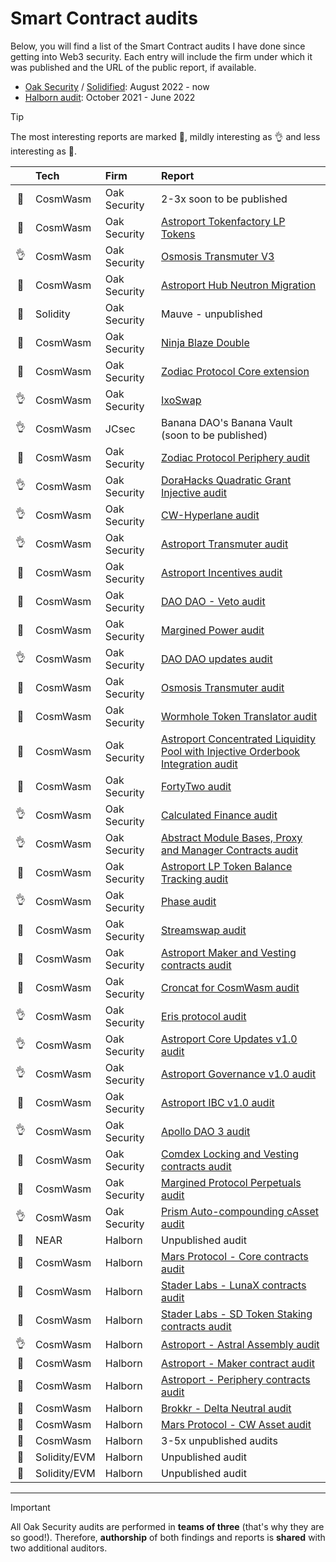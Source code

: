 # Smart Contract audits

Below, you will find a list of the Smart Contract audits I have done since getting into Web3 security. Each entry will include the firm under which it was published and the URL of the public report, if available. 
* [Oak Security](https://www.oaksecurity.io/) / [Solidified](https://www.solidified.io/): August 2022 - now
* [Halborn audit](https://halborn.com/): October 2021 - June 2022

> [!TIP] 
> The most interesting reports are marked :gem:, mildly interesting as :ok_hand: and less interesting as :newspaper:. 

|  | Tech | Firm | Report |
| :---:         | :--- | :--- | :---   |
| :newspaper: | CosmWasm | Oak Security | 2-3x soon to be published |
| :newspaper: | CosmWasm | Oak Security | [Astroport Tokenfactory LP Tokens](https://github.com/oak-security/audit-reports/blob/main/Astroport/2024-07-02%20Audit%20Report%20-%20Astroport%20Tokenfactory%20LP%20Tokens%20v1.0.pdf) |
| :ok_hand: | CosmWasm | Oak Security | [Osmosis Transmuter V3](https://github.com/oak-security/audit-reports/blob/main/Osmosis%20Labs/2024-05-15%20Audit%20Report%20-%20Osmosis%20Transmuter%20v3%20v1.0.pdf) |
| :gem: | CosmWasm | Oak Security | [Astroport Hub Neutron Migration](https://github.com/oak-security/audit-reports/blob/main/Astroport/2024-05-22%20Audit%20Report%20-%20Astroport%20Hub%20Neutron%20Migration%20v1.0.pdf) |
| :newspaper: | Solidity | Oak Security | Mauve - unpublished |
| :gem: | CosmWasm | Oak Security | [Ninja Blaze Double](https://github.com/oak-security/audit-reports/blob/main/Ninja%20Blaze/2024-05-06%20Audit%20Report%20-%20Ninja%20Blaze%20Double%20v1.0.pdf) |
| :newspaper: | CosmWasm | Oak Security | [Zodiac Protocol Core extension](https://github.com/oak-security/audit-reports/blob/main/Zodiac%20Protocol/2024-03-22%20Audit%20Report%20-%20Zodiac%20Protocol%20Core%20Extension%20v1.0.pdf) |
| :ok_hand: | CosmWasm | Oak Security | [IxoSwap](https://github.com/oak-security/audit-reports/blob/main/ixo/2024-03-15%20Audit%20Report%20-%20IxoSwap%20v1.0.pdf) |
| :ok_hand: | CosmWasm | JCsec | Banana DAO's Banana Vault (soon to be published) |
| :gem: | CosmWasm | Oak Security | [Zodiac Protocol Periphery audit](https://github.com/oak-security/audit-reports/blob/main/Zodiac%20Protocol/2024-03-18%20Audit%20Report%20-%20Zodiac%20Protocol%20Periphery%20v1.0.pdf) |
| :ok_hand: | CosmWasm | Oak Security | [DoraHacks Quadratic Grant Injective audit](https://github.com/oak-security/audit-reports/blob/main/DoraHacks/2024-03-04%20Audit%20Report%20-%20DoraHacks%20Quadratic%20Grant%20Injective%20v1.0.pdf) |
| :ok_hand: | CosmWasm | Oak Security | [CW-Hyperlane audit](https://github.com/oak-security/audit-reports/blob/main/Hyperlane/2024-02-13%20Audit%20Report%20-%20cw-hyperlane%20v1.0.pdf) |
| :ok_hand: | CosmWasm | Oak Security | [Astroport Transmuter audit](https://github.com/oak-security/audit-reports/blob/master/Astroport/2024-01-30%20Audit%20Report%20-%20Astroport%20Transmuter%20Pool%20v1.0.pdf) |
| :gem: | CosmWasm | Oak Security | [Astroport Incentives audit](https://github.com/oak-security/audit-reports/blob/master/Astroport/2024-01-11%20Audit%20Report%20-%20Astroport%20Incentives%20v1.0.pdf) |
| :newspaper: | CosmWasm | Oak Security | [DAO DAO - Veto audit](https://github.com/oak-security/audit-reports/blob/master/DAO%20DAO/2024-01-10%20Audit%20Report%20-%20DAO%20DAO%20Veto%20v1.0.pdf) |
| :gem: | CosmWasm | Oak Security | [Margined Power audit](https://github.com/oak-security/audit-reports/blob/master/Margined%20Protocol/2023-10-25%20Audit%20Report%20-%20Margined%20Power%20v1.0.pdf) |
| :ok_hand: | CosmWasm | Oak Security | [DAO DAO updates audit](https://github.com/oak-security/audit-reports/blob/master/DAO%20DAO/2023-10-16%20Audit%20Report%20-%20DAO%20DAO%20Updates%20v1.0.pdf) |
| :newspaper: | CosmWasm | Oak Security | [Osmosis Transmuter audit](https://github.com/oak-security/audit-reports/blob/master/Osmosis%20Labs/2023-10-09%20Audit%20Report%20-%20Osmosis%20Transmuter%20v1.0.pdf) |
| :newspaper: | CosmWasm | Oak Security | [Wormhole Token Translator audit](https://github.com/oak-security/audit-reports/blob/master/Wormhole/2023-07-06%20Audit%20Report%20-%20Wormhole%20Token%20Translator%20v1.1.pdf) |
| :newspaper: | CosmWasm | Oak Security | [Astroport Concentrated Liquidity Pool with Injective Orderbook Integration audit](https://github.com/oak-security/audit-reports/blob/master/Astroport/2023-07-13%20Audit%20Report%20-%20Astroport%20Concentrated%20Liquidity%20Pool%20with%20Injective%20Orderbook%20Integration%20v1.0.pdf) |
| :gem: | CosmWasm | Oak Security | [FortyTwo audit](https://github.com/oak-security/audit-reports/blob/master/FortyTwo/2023-06-05%20Audit%20Report%20-%20FortyTwo%20v1.1.pdf) |
| :ok_hand: | CosmWasm | Oak Security | [Calculated Finance audit](https://github.com/oak-security/audit-reports/blob/master/Calculated%20Finance/2023-05-23%20Audit%20Report%20-%20Calculated%20Finance%20v1.1.pdf) |
| :ok_hand: | CosmWasm | Oak Security | [Abstract Module Bases, Proxy and Manager Contracts audit](https://github.com/oak-security/audit-reports/blob/master/Abstract/2023-05-09%20Audit%20Report%20-%20Abstract%20Module%20Bases%2C%20Proxy%20and%20Manager%20Contracts%20v1.0.pdf) |
| :newspaper: | CosmWasm | Oak Security | [Astroport LP Token Balance Tracking audit](https://github.com/oak-security/audit-reports/blob/master/Astroport/2023-04-27%20Audit%20Report%20-%20Astroport%20LP%20Token%20Balance%20Tracking%20v1.0.pdf) |
| :ok_hand: | CosmWasm | Oak Security | [Phase audit](https://github.com/oak-security/audit-reports/blob/master/Phase/2023-04-13%20Audit%20Report%20-%20Phase%20v1.0.pdf) |
| :gem: | CosmWasm | Oak Security | [Streamswap audit](https://github.com/oak-security/audit-reports/blob/master/Streamswap/2023-03-16%20Audit%20Report%20-%20Streamswap%20v1.1.pdf) |
| :newspaper: | CosmWasm | Oak Security | [Astroport Maker and Vesting contracts audit](https://github.com/oak-security/audit-reports/blob/master/Astroport/2023-04-04%20Audit%20Report%20-%20Astroport%20Maker%20and%20Vesting%20Contract%20Updates%20v1.0.pdf) |
| :gem: | CosmWasm | Oak Security | [Croncat for CosmWasm audit](https://github.com/oak-security/audit-reports/blob/master/CronCat/2023-03-14%20Audit%20Report%20-%20CronCat%20CosmWasm%20v1.0.pdf) |
| :ok_hand: | CosmWasm | Oak Security | [Eris protocol audit](https://github.com/oak-security/audit-reports/blob/master/Eris%20Protocol/2023-02-15%20Audit%20Report%20-%20Eris%20Protocol%20v1.0.pdf) |
| :ok_hand: | CosmWasm | Oak Security | [Astroport Core Updates v1.0 audit](https://github.com/oak-security/audit-reports/blob/master/Astroport/2023-02-10%20Audit%20Report%20-%20Astroport%20Core%20Updates%20v1.0.pdf) |
| :ok_hand: | CosmWasm | Oak Security | [Astroport Governance v1.0 audit](https://github.com/oak-security/audit-reports/blob/master/Astroport/2023-02-14%20Audit%20Report%20-%20Astroport%20Governance%20Updates%20v1.0.pdf) |
| :newspaper: | CosmWasm | Oak Security | [Astroport IBC v1.0 audit](https://github.com/oak-security/audit-reports/blob/master/Astroport/2023-02-14%20Audit%20Report%20-%20Astroport%20IBC%20v1.0.pdf) |
| :ok_hand: | CosmWasm | Oak Security | [Apollo DAO 3 audit](https://github.com/oak-security/audit-reports/blob/master/Apollo/2023-01-17%20Audit%20Report%20-%20Apollo%20DAO%203%20v1.0.pdf) |
| :gem: | CosmWasm | Oak Security | [Comdex Locking and Vesting contracts audit](https://github.com/oak-security/audit-reports/blob/master/Comdex/2022-10-28%20Audit%20Report%20-%20Comdex%20Locking%20and%20Vesting%20Contracts%20v1.0.pdf) |
| :gem: | CosmWasm | Oak Security | [Margined Protocol Perpetuals audit](https://github.com/oak-security/audit-reports/blob/master/Margined%20Protocol/2022-10-28%20Audit%20Report%20-%20Margined%20Protocol%20Perpetuals%20v1.0.pdf) |
| :ok_hand: | CosmWasm | Oak Security | [Prism Auto-compounding cAsset audit](https://github.com/oak-security/audit-reports/blob/master/Prism/2022-11-04%20Audit%20Report%20-%20Prism%20Auto%20Compounding%20cAsset%20v1.0.pdf) |
| :newspaper: | NEAR | Halborn | Unpublished audit |
| :gem: | CosmWasm | Halborn | [Mars Protocol - Core contracts audit](https://github.com/HalbornSecurity/PublicReports/blob/master/CosmWasm%20Smart%20Contract%20Audits/Mars_Protocol_Core_Contracts_CosmWasm_Smart_Contract_Security_Audit_Report_Halborn_Final.pdf) |
| :newspaper: | CosmWasm | Halborn | [Stader Labs - LunaX contracts audit](https://github.com/HalbornSecurity/PublicReports/blob/master/CosmWasm%20Smart%20Contract%20Audits/Stader_Labs_LunaX_Contrracts_CosmWasm_Smart_Contract_Security_Audit_Report_Halborn_Final.pdf) |
| :newspaper: | CosmWasm | Halborn | [Stader Labs - SD Token Staking contracts audit](https://github.com/HalbornSecurity/PublicReports/blob/master/CosmWasm%20Smart%20Contract%20Audits/Stader_Labs_SD_Token_Staking_Contracts_CosmWasm_Smart_Contract_Security_Audit_Report_Halborn_Final.pdf) |
| :ok_hand: | CosmWasm | Halborn | [Astroport - Astral Assembly audit](https://github.com/HalbornSecurity/PublicReports/blob/master/CosmWasm%20Smart%20Contract%20Audits/Astroport_fi_Astral_Assembly_CosmWasm_Smart_Contract_Security_Audit_Report_Halborn_Final.pdf) |
| :newspaper: | CosmWasm | Halborn | [Astroport - Maker contract audit](https://github.com/HalbornSecurity/PublicReports/blob/master/CosmWasm%20Smart%20Contract%20Audits/Astroport_fi_Maker_Contract_CosmWasm_Smart_Contract_Security_Audit_Report_Halborn_Final.pdf) |
| :gem: | CosmWasm | Halborn | [Astroport - Periphery contracts audit](https://github.com/HalbornSecurity/PublicReports/blob/master/CosmWasm%20Smart%20Contract%20Audits/Astroport_fi_Periphery_Contracts_CosmWasm_Smart_Contract_Security_Audit_Report_Halborn_Final.pdf) |
| :newspaper: | CosmWasm | Halborn | [Brokkr - Delta Neutral audit](https://github.com/HalbornSecurity/PublicReports/blob/master/CosmWasm%20Smart%20Contract%20Audits/Brokkr_Protocol_Delta_Neutral_CosmWasm_Smart_Contract_Security_Audit_Report_Halborn_Final.pdf) |
| :newspaper: | CosmWasm | Halborn | [Mars Protocol - CW Asset audit](https://github.com/HalbornSecurity/PublicReports/blob/master/CosmWasm%20Smart%20Contract%20Audits/Mars_CW_Asset_CosmWasm_Smart_Contract_Security_Audit_Report_Halborn_Final.pdf) |
| :newspaper: | CosmWasm | Halborn | 3-5x unpublished audits |
| :newspaper: | Solidity/EVM | Halborn | Unpublished audit |
| :newspaper: | Solidity/EVM | Halborn | Unpublished audit |

---

> [!IMPORTANT] 
> All Oak Security audits are performed in **teams of three** (that's why they are so good!). Therefore, **authorship** of both findings and reports is **shared** with two additional auditors.

